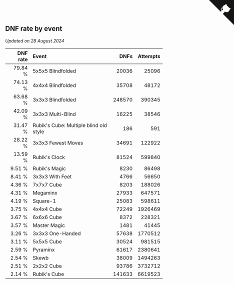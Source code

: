 ## DNF rate by event

*Updated on 28 August 2024*

| DNF rate | Event | DNFs | Attempts |
| ---: | :--- | ---: | ---: |
| 79.84 % | 5x5x5 Blindfolded | 20036 | 25096 |
| 74.13 % | 4x4x4 Blindfolded | 35708 | 48172 |
| 63.68 % | 3x3x3 Blindfolded | 248570 | 390345 |
| 42.09 % | 3x3x3 Multi-Blind | 16225 | 38546 |
| 31.47 % | Rubik's Cube: Multiple blind old style | 186 | 591 |
| 28.22 % | 3x3x3 Fewest Moves | 34691 | 122922 |
| 13.59 % | Rubik's Clock | 81524 | 599840 |
| 9.51 % | Rubik's Magic | 8230 | 86498 |
| 8.41 % | 3x3x3 With Feet | 4766 | 56650 |
| 4.36 % | 7x7x7 Cube | 8203 | 188026 |
| 4.31 % | Megaminx | 27933 | 647571 |
| 4.19 % | Square-1 | 25083 | 598611 |
| 3.75 % | 4x4x4 Cube | 72249 | 1926469 |
| 3.67 % | 6x6x6 Cube | 8372 | 228321 |
| 3.57 % | Master Magic | 1481 | 41445 |
| 3.26 % | 3x3x3 One-Handed | 57638 | 1770512 |
| 3.11 % | 5x5x5 Cube | 30524 | 981515 |
| 2.59 % | Pyraminx | 61617 | 2380641 |
| 2.54 % | Skewb | 38009 | 1494263 |
| 2.51 % | 2x2x2 Cube | 93786 | 3732712 |
| 2.14 % | Rubik's Cube | 141633 | 6619523 |


<a href="https://github.com/jonatanklosko/wca_statistics" class="github-corner" aria-label="View source on Github"><svg width="80" height="80" viewBox="0 0 250 250" style="fill:#151513; color:#fff; position: absolute; top: 0; border: 0; right: 0;" aria-hidden="true"><path d="M0,0 L115,115 L130,115 L142,142 L250,250 L250,0 Z"></path><path d="M128.3,109.0 C113.8,99.7 119.0,89.6 119.0,89.6 C122.0,82.7 120.5,78.6 120.5,78.6 C119.2,72.0 123.4,76.3 123.4,76.3 C127.3,80.9 125.5,87.3 125.5,87.3 C122.9,97.6 130.6,101.9 134.4,103.2" fill="currentColor" style="transform-origin: 130px 106px;" class="octo-arm"></path><path d="M115.0,115.0 C114.9,115.1 118.7,116.5 119.8,115.4 L133.7,101.6 C136.9,99.2 139.9,98.4 142.2,98.6 C133.8,88.0 127.5,74.4 143.8,58.0 C148.5,53.4 154.0,51.2 159.7,51.0 C160.3,49.4 163.2,43.6 171.4,40.1 C171.4,40.1 176.1,42.5 178.8,56.2 C183.1,58.6 187.2,61.8 190.9,65.4 C194.5,69.0 197.7,73.2 200.1,77.6 C213.8,80.2 216.3,84.9 216.3,84.9 C212.7,93.1 206.9,96.0 205.4,96.6 C205.1,102.4 203.0,107.8 198.3,112.5 C181.9,128.9 168.3,122.5 157.7,114.1 C157.9,116.9 156.7,120.9 152.7,124.9 L141.0,136.5 C139.8,137.7 141.6,141.9 141.8,141.8 Z" fill="currentColor" class="octo-body"></path></svg></a><style>.github-corner:hover .octo-arm{animation:octocat-wave 560ms ease-in-out}@keyframes octocat-wave{0%,100%{transform:rotate(0)}20%,60%{transform:rotate(-25deg)}40%,80%{transform:rotate(10deg)}}@media (max-width:500px){.github-corner:hover .octo-arm{animation:none}.github-corner .octo-arm{animation:octocat-wave 560ms ease-in-out}}</style>
